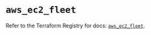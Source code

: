 # `aws_ec2_fleet`

Refer to the Terraform Registry for docs: [`aws_ec2_fleet`](https://registry.terraform.io/providers/hashicorp/aws/6.9.0/docs/resources/ec2_fleet).
